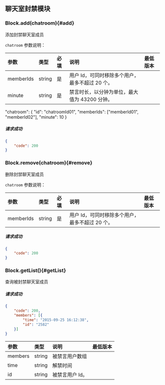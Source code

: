 ## 聊天室封禁模块

### Block.add(chatroom){#add}

添加封禁聊天室成员

`chatroom` 参数说明：

| 参数   	 |	类型		| 必填	| 说明 							|最低版本		|
| :----------|:--------	|:-----	|:------------------------------|:-------- |
|	memberIds		 |	string	|	是 	| 用户 Id，可同时移除多个用户，最多不超过 20 个。				||
|	minute |	string	|	是 	| 禁言时长，以分钟为单位，最大值为 43200 分钟。| &nbsp;|
"chatroom": {
				"id": "chatroomId01",
				"memberIds": ["memberId01", "memberId02"],
				"minute": 10
			}
##### 请求成功

```json
{
    "code": 200
}
```

### Block.remove(chatroom){#remove}

删除封禁聊天室成员

`chatroom` 参数说明：

| 参数   	 |	类型		| 必填	| 说明 							|最低版本		|
| :----------|:--------	|:-----	|:------------------------------|:-------- |
|	memberIds	 |	string	|	是 	| 用户 Id，可同时移除多个用户，最多不超过 20 个。						| &nbsp;|




##### 请求成功

```json
{
    "code": 200
}
```
### Block.getList(){#getList}

查询被封禁聊天室成员

##### 请求成功

```json
{
	"code": 200,
	"members": [{
		"time": "2015-09-25 16:12:38",
		"id": "2582"
	}]
}
```
| 参数   	 |	类型		| 说明 							|最低版本		|
| :----------|:--------	|:------------------------------|:-------- |
|	members	 |	string	| 被禁言用户数组					||
|	time	 |	string	| 解禁时间						||
|	id |	string	| 被禁言用户 Id。				| &nbsp;|
 

